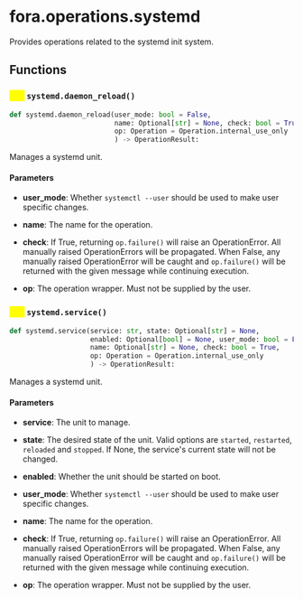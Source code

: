 # fora.operations.systemd

Provides operations related to the systemd init system.

## Functions

### <mark style="color:yellow;">def</mark> `systemd.daemon_reload()`

```python
def systemd.daemon_reload(user_mode: bool = False, 
                          name: Optional[str] = None, check: bool = True, 
                          op: Operation = Operation.internal_use_only
                          ) -> OperationResult:
```

Manages a systemd unit.

#### Parameters

 -  **user_mode**: Whether `systemctl --user` should be used to make user specific changes.

 -  **name**: The name for the operation.

 -  **check**: If True, returning `op.failure()` will raise an OperationError. All manually raised
    OperationErrors will be propagated. When False, any manually raised OperationError will
    be caught and `op.failure()` will be returned with the given message while continuing execution.

 -  **op**: The operation wrapper. Must not be supplied by the user.

### <mark style="color:yellow;">def</mark> `systemd.service()`

```python
def systemd.service(service: str, state: Optional[str] = None, 
                    enabled: Optional[bool] = None, user_mode: bool = False, 
                    name: Optional[str] = None, check: bool = True, 
                    op: Operation = Operation.internal_use_only
                    ) -> OperationResult:
```

Manages a systemd unit.

#### Parameters

 -  **service**: The unit to manage.

 -  **state**: The desired state of the unit. Valid options are `started`, `restarted`, `reloaded` and `stopped`.
    If None, the service's current state will not be changed.

 -  **enabled**: Whether the unit should be started on boot.

 -  **user_mode**: Whether `systemctl --user` should be used to make user specific changes.

 -  **name**: The name for the operation.

 -  **check**: If True, returning `op.failure()` will raise an OperationError. All manually raised
    OperationErrors will be propagated. When False, any manually raised OperationError will
    be caught and `op.failure()` will be returned with the given message while continuing execution.

 -  **op**: The operation wrapper. Must not be supplied by the user.
